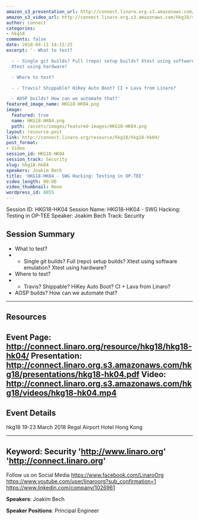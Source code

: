 ```yaml
---
amazon_s3_presentation_url: http://connect.linaro.org.s3.amazonaws.com/hkg18/presentations/hkg18-hk04.pdf
amazon_s3_video_url: http://connect.linaro.org.s3.amazonaws.com/hkg18/videos/hkg18-hk04.mp4
author: connect
categories:
- hkg18
comments: false
date: 2018-04-11 14:15:25
excerpt: '- What to test?

  - - Single git builds? Full (repo) setup builds? Xtest using software emulation?
  Xtest using hardware?

  - Where to test?

  - - Travis? Shippable? HiKey Auto Boot? CI + Lava from Linaro?

  - AOSP builds? How can we automate that?'
featured_image_name: HKG18-HK04.png
image:
  featured: true
  name: HKG18-HK04.png
  path: /assets/images/featured-images/HKG18-HK04.png
layout: resource-post
link: http://connect.linaro.org/resource/hkg18/hkg18-hk04/
post_format:
- Video
session_id: HKG18-HK04
session_track: Security
slug: hkg18-hk04
speakers: Joakim Bech
title: 'HKG18-HK04 - SWG Hacking: Testing in OP-TEE'
video_length: 00:00
video_thumbnail: None
wordpress_id: 8855
---
```


Session ID: HKG18-HK04
Session Name: HKG18-HK04 - SWG Hacking: Testing in OP-TEE
Speaker: Joakim Bech
Track: Security


## Session Summary
- What to test?
- - Single git builds? Full (repo) setup builds? Xtest using software emulation? Xtest using hardware?
- Where to test?
- - Travis? Shippable? HiKey Auto Boot? CI + Lava from Linaro?
- AOSP builds? How can we automate that?

---------------------------------------------------
## Resources
Event Page: http://connect.linaro.org/resource/hkg18/hkg18-hk04/
Presentation: http://connect.linaro.org.s3.amazonaws.com/hkg18/presentations/hkg18-hk04.pdf
Video: http://connect.linaro.org.s3.amazonaws.com/hkg18/videos/hkg18-hk04.mp4
 ---------------------------------------------------
## Event Details
hkg18
19-23 March 2018 
Regal Airport Hotel Hong Kong

---------------------------------------------------
Keyword: Security
'http://www.linaro.org'
'http://connect.linaro.org'
---------------------------------------------------
Follow us on Social Media
https://www.facebook.com/LinaroOrg
https://www.youtube.com/user/linaroorg?sub_confirmation=1
https://www.linkedin.com/company/1026961

**Speakers**: Joakim Bech

**Speaker Positions**: Principal Engineer